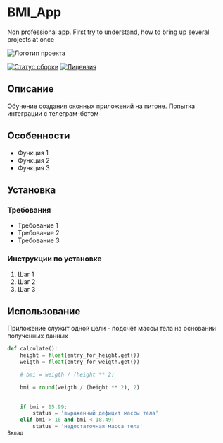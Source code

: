 # BMI_App
Non professional app. First try to understand, how to bring up several projects at once

![Логотип проекта](путь_к_логотипу.png)

[![Статус сборки](https://img.shields.io/travis/пользователь/репозиторий.svg)](https://travis-ci.org/пользователь/репозиторий)
[![Лицензия](https://img.shields.io/github/license/пользователь/репозиторий.svg)](https://github.com/пользователь/репозиторий/blob/master/LICENSE.md)

## Описание

Обучение создания оконных приложений на питоне. Попытка интеграции с телеграм-ботом

## Особенности

* Функция 1
* Функция 2
* Функция 3

## Установка

### Требования

* Требование 1
* Требование 2
* Требование 3

### Инструкции по установке

1. Шаг 1
2. Шаг 2
3. Шаг 3

## Использование

Приложение служит одной цели - подсчёт массы тела на основании полученных данных

```python
def calculate():
    height = float(entry_for_height.get())
    weigth = float(entry_for_weigth.get())

    # bmi = weigth / (height ** 2)

    bmi = round(weigth / (height ** 2), 2)
    

    if bmi < 15.99:
        status = 'выраженный дефицит массы тела'
    elif bmi > 16 and bmi < 18.49:
        status = 'недостаточная масса тела'
Вклад